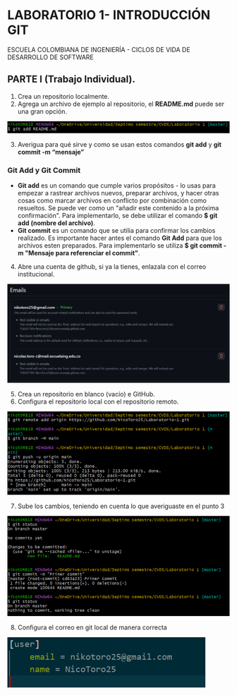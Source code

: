 # LABORATORIO 1- INTRODUCCIÓN GIT
ESCUELA COLOMBIANA DE INGENIERÍA - CICLOS DE VIDA DE DESARROLLO DE SOFTWARE
## PARTE I (Trabajo Individual). 

1.	Crea un repositorio localmente.
2.	Agrega un archivo de ejemplo al repositorio, el **README.md** puede ser una gran opción.


![Imagen README](imagenes/image.png)

3.	Averigua para qué sirve y como se usan estos comandos **git add** y **git commit -m “mensaje”**
### Git Add y Git Commit
- **Git add** es un comando que cumple varios propósitos - lo usas para empezar a rastrear archivos nuevos, preparar archivos, y hacer otras cosas como marcar archivos en conflicto por combinación como resueltos. Se puede ver como un "añadir este contenido a la próxima confirmación". Para implementarlo, se debe utilizar el comando **$ git add (nombre del archivo)**.
- **Git commit** es un comando que se utilia para confirmar los cambios realizado. Es importante hacer antes el comando **Git Add** para que los archivos esten preparados. Para implementarlo se utiliza **$ git commit -m "Mensaje para referenciar el commit"**.
4. Abre una cuenta de github, si ya la tienes, enlazala con el correo institucional.


![Imagen correo](/imagenes/image-1.png)

5.	Crea un repositorio en blanco (vacío) e GitHub.
6.	Configura el repositorio local con el repositorio remoto.


![Imagen remote origin](/imagenes/image-2.png)

7.	Sube los cambios, teniendo en cuenta lo que averiguaste en el punto 3


![Imagen add y commit](/imagenes/image-3.png)

8.	Configura el correo en git local de manera correcta

![Imagen correo local](/imagenes/image-4.png)